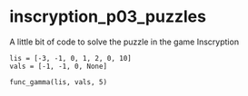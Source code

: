 # inscryption_p03_puzzles
A little bit of code to solve the puzzle in the game Inscryption

```
lis = [-3, -1, 0, 1, 2, 0, 10]
vals = [-1, -1, 0, None]

func_gamma(lis, vals, 5)
```
